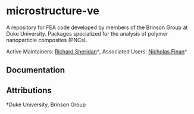 # microstructure-ve
A repository for FEA code developed by members of the Brinson Group at Duke University. Packages specialized for the analysis of polymer nanoparticle composites (PNCs).

Active Maintainers: [Richard Sheridan](richard.sheridan@duke.edu "Contact Richard")†, 
Associated Users: [Nicholas Finan](nicholas.finan@duke.edu "Contact Nicholas")† 

## Documentation

## Attributions
†Duke University, Brinson Group
